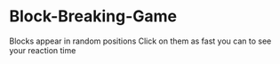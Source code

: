 # Block-Breaking-Game
Blocks appear in random positions
Click on them as fast you can to see your reaction time
